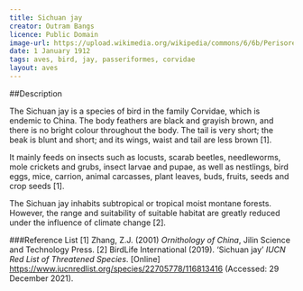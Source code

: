 ```yaml
---
title: Sichuan jay
creator: Outram Bangs
licence: Public Domain
image-url: https://upload.wikimedia.org/wikipedia/commons/6/6b/Perisoreus_internigrans.jpg  
date: 1 January 1912
tags: aves, bird, jay, passeriformes, corvidae
layout: aves
---
```

##Description

The Sichuan jay is a species of bird in the family Corvidae, which is endemic to China. The body feathers are black and grayish brown, and there is no bright colour throughout the body. The tail is very short; the beak is blunt and short; and its wings, waist and tail are less brown [1].

It mainly feeds on insects such as locusts, scarab beetles, needleworms, mole crickets and grubs, insect larvae and pupae, as well as nestlings, bird eggs, mice, carrion, animal carcasses, plant leaves, buds, fruits, seeds and crop seeds [1].

The Sichuan jay inhabits subtropical or tropical moist montane forests. However, the range and suitability of suitable habitat are greatly reduced under the influence of climate change [2]. 

###Reference List
[1] Zhang, Z.J. (2001) _Ornithology of China_, Jilin Science and Technology Press.
[2] BirdLife International (2019). ‘Sichuan jay’ _IUCN Red List of Threatened Species_. [Online] https://www.iucnredlist.org/species/22705778/116813416 (Accessed: 29 December 2021).


